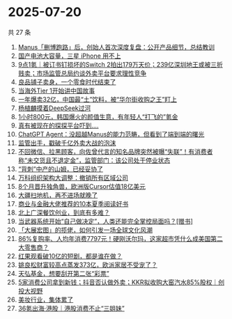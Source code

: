# 2025-07-20

共 27 条

<!-- BEGIN 36KR -->
<!-- 最后更新时间 2025-07-20 01:24:58 +0800 -->
1. [Manus「删博跑路」后，创始人首次深度复盘：公开产品细节，总结教训](https://36kr.com/p/3385184651230982)
1. [国产电池大容量，三星 iPhone 用不上](https://36kr.com/p/3384474596720132)
1. [9点1氪｜被订书钉损坏的Switch 2拍出179万天价；239亿深圳地王或被三折贱卖；市场监管总局约谈外卖平台要求理性竞争](https://36kr.com/p/3385160820408066)
1. [良品铺子卖身，一个零食时代结束了](https://36kr.com/p/3384604171262337)
1. [当海外Tier 1开始讲中国故事](https://36kr.com/p/3384494530248454)
1. [一年爆卖32亿，中国最“土”饮料，被“华尔街收购之王”盯上](https://36kr.com/p/3378161012103303)
1. [杨植麟摸着DeepSeek过河](https://36kr.com/p/3385374882397957)
1. [1小时800元，韩国爆火的颜值生意，有年轻人“打飞的”氪金](https://36kr.com/p/3384503359454723)
1. [真有被现在的探探平台吓到....](https://36kr.com/p/3383713756445443)
1. [ChatGPT Agent：没超越Manus的能力范畴，但看到了端到端的曙光](https://36kr.com/p/3385206740369153)
1. [监管出手，戳破千亿外卖大战的泡沫](https://36kr.com/p/3384555735154184)
1. [不回微信、拉黑顾客，向佐曾代言的知名品牌突然被曝“失联”！有消费者称“未交货且不退定金”，监管部门：该公司处于停业状态](https://36kr.com/p/3385198032616965)
1. [“背刺”中产的山姆，已经妥协了](https://36kr.com/p/3384464995041029)
1. [万科组织架构大调整：撤销所有区域公司](https://36kr.com/p/3385770758110979)
1. [8个月晋升独角兽，欧洲版Cursor估值18亿美元](https://36kr.com/p/3385297586241284)
1. [大疆扫地机，再不进场就晚了](https://36kr.com/p/3378219008514560)
1. [商业与金融大佬推荐的10本夏季阅读好书](https://36kr.com/p/3346071576763267)
1. [北上广深餐饮创业，到底有多难？](https://36kr.com/p/3363173565417474)
1. [当武器系统开始“自己做决定”，人类还能完全掌控局面吗？[赠书]](https://36kr.com/p/3381020483807237)
1. [「大展宏图」的揽佬，如何引发一场全球文化风潮](https://36kr.com/p/3384743521294470)
1. [86%复购率、人均年消费7797元！硬刚沃尔玛，这家超市凭什么成美国第二大零售商？](https://36kr.com/p/3381048908077442)
1. [红果观看破10亿的短剧，都是谁在做？](https://36kr.com/p/3381961736198528)
1. [姚良松财富较高点蒸发373亿，欧派家居不受宠了？](https://36kr.com/p/3384597890423171)
1. [天弘基金，想要刮开第二张“彩票”](https://36kr.com/p/3384471850155520)
1. [5家消费公司拿到新钱；抖音否认做外卖；KKR拟收购大窑汽水85%股权｜创投大视野](https://36kr.com/p/3385514293821188)
1. [美妆行业，集体累了](https://36kr.com/p/3378244817574402)
1. [36氪出海·港股｜港股消费不止“三姐妹”](https://36kr.com/p/3385616946872070)
<!-- END 36KR -->